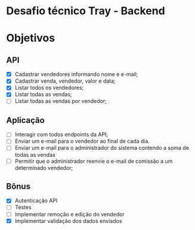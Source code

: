 # Desafio técnico Tray - Backend

# Objetivos
## API
- [x] Cadastrar vendedores informando nome e e-mail;
- [x] Cadastrar venda, vendedor, valor e data;
- [x] Listar todos os vendedores;
- [x] Listar todas as vendas;
- [ ] Listar todas as vendas por vendedor;

## Aplicação
- [ ] Interagir com todos endpoints da API;
- [ ] Enviar um e-mail para o vendedor ao final de cada dia.
- [ ] Enviar um e-mail para o administrador do sistema contendo a soma de todas as vendas
- [ ] Permitir que o administrador reenvie o e-mail de comissão a um determinado vendedor;

## Bônus
- [x] Autenticação API
- [ ] Testes
- [ ] Implementar remoção e edição do vendedor
- [x] Implementar validação dos dados enviados
